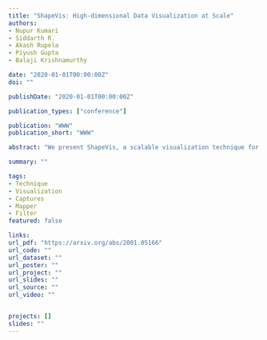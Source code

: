 ```yaml
---
title: "ShapeVis: High-dimensional Data Visualization at Scale"
authors:
- Nupur Kumari
- Siddarth R.
- Akash Rupela
- Piyush Gupta
- Balaji Krishnamurthy

date: "2020-01-01T00:00:00Z"
doi: ""

publishDate: "2020-01-01T00:00:00Z"

publication_types: ["conference"]

publication: "WWW"
publication_short: "WWW"

abstract: "We present ShapeVis, a scalable visualization technique for point cloud data inspired from topological data analysis. Our method captures the underlying geometric and topological structure of the data in a compressed graphical representation. Much success has been reported by the data visualization technique Mapper, that discreetly approximates the Reeb graph of a filter function on the data. However, when using standard dimensionality reduction algorithms as the filter function, Mapper suffers from considerable computational cost. This makes it difficult to scale to high-dimensional data. Our proposed technique relies on finding a subset of points called landmarks along the data manifold to construct a weighted witness-graph over it. This graph captures the structural characteristics of the point cloud, and its weights are determined using a Finite Markov Chain. We further compress this graph by applying induced maps from standard community detection algorithms. Using techniques borrowed from manifold tearing, we prune and reinstate edges in the induced graph based on their modularity to summarize the shape of data. We empirically demonstrate how our technique captures the structural characteristics of real and synthetic data sets. Further, we compare our approach with Mapper using various filter functions like t-SNE, UMAP, LargeVis and show that our algorithm scales to millions of data points while preserving the quality of data visualization."

summary: ""

tags:
- Technique
- Visualization
- Captures
- Mapper
- Filter
featured: false

links:
url_pdf: "https://arxiv.org/abs/2001.05166"
url_code: ""
url_dataset: ""
url_poster: ""
url_project: ""
url_slides: ""
url_source: ""
url_video: ""


projects: []
slides: ""
---
```

